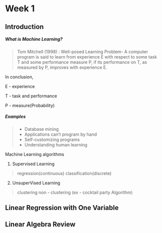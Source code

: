 # Week 1 

## Introduction


##### What is Machine Learning? 

> Tom Mitchell (1998) : Well-posed Learning
Problem- A computer program is said to learn
from experience E with respect to some task T
and some performance measure P, if its
performance on T, as measured by P, improves
with experience E. 
 
In conclusion,  

E - experience 

T - task and performance

P - measure(Probability)

##### Examples
> - Database mining 
> - Applications can’t program by hand
> - Self-customizing programs
> - Understanding human learning

Machine Learning algorithms

1. Supervised Learning 
> regression(continuous) 
> classification(discrete)

2. UnsuperVised Learning
> clustering 
> non - clustering (ex - cocktail party Algorithm)



## Linear Regression with One Variable

## Linear Algebra Review
